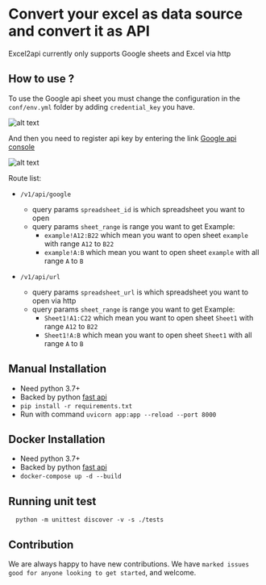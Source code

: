 # Convert your excel as data source and convert it as API

Excel2api currently only supports Google sheets and Excel via http

How to use ?
-----------

To use the Google api sheet you must change the configuration in the `conf/env.yml` folder by adding `credential_key` you have.

![alt text](https://github.com/FerdinaKusumah/excel2api/blob/master/img/google-sheet.png)


And then you need to register api key by entering the link [Google api console](https://console.developers.google.com/apis/credentials)

![alt text](https://github.com/FerdinaKusumah/excel2api/blob/master/img/google-auth.png)


Route list:
* `/v1/api/google`
    * query params `spreadsheet_id` is which spreadsheet you want to open
    * query params `sheet_range` is range you want to get
        Example: 
        - `example!A12:B22` which mean you want to open sheet `example` with range `A12` to `B22`
        - `example!A:B` which mean you want to open sheet `example` with all range `A` to `B`

* `/v1/api/url`
    * query params `spreadsheet_url` is which spreadsheet you want to open via http
    * query params `sheet_range` is range you want to get
        Example: 
        - `Sheet1!A1:C22` which mean you want to open sheet `Sheet1` with range `A12` to `B22`
        - `Sheet1!A:B` which mean you want to open sheet `Sheet1` with all range `A` to `B`

Manual Installation
------------
* Need python 3.7+
* Backed by python [fast api](https://github.com/tiangolo/fastapi)
* `pip install -r requirements.txt`
* Run with command `uvicorn app:app --reload --port 8000`

Docker Installation
------------
* Need python 3.7+
* Backed by python [fast api](https://github.com/tiangolo/fastapi)
* `docker-compose up -d --build`

Running unit test
------------
```shell script
  python -m unittest discover -v -s ./tests
```


Contribution
------------
We are always happy to have new contributions. 
We have `marked issues good for anyone looking to get started`, and welcome.